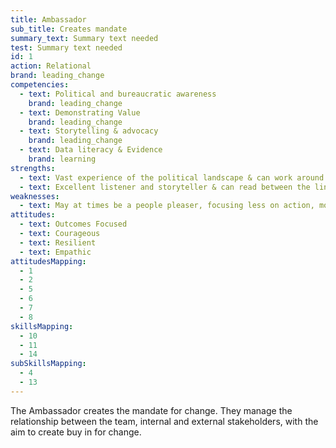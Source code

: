 ```yaml
---
title: Ambassador
sub_title: Creates mandate
summary_text: Summary text needed
test: Summary text needed
id: 1
action: Relational
brand: leading_change
competencies:
  - text: Political and bureaucratic awareness
    brand: leading_change
  - text: Demonstrating Value
    brand: leading_change
  - text: Storytelling & advocacy
    brand: leading_change
  - text: Data literacy & Evidence
    brand: learning
strengths:
  - text: Vast experience of the political landscape & can work around the system
  - text: Excellent listener and storyteller & can read between the lines of what people are saying
weaknesses:
  - text: May at times be a people pleaser, focusing less on action, more on relationships
attitudes:
  - text: Outcomes Focused
  - text: Courageous
  - text: Resilient
  - text: Empathic
attitudesMapping:
  - 1
  - 2
  - 5
  - 6
  - 7
  - 8
skillsMapping:
  - 10
  - 11
  - 14
subSkillsMapping:
  - 4
  - 13
---
```


The Ambassador creates the mandate for change. They manage the relationship between the team, internal and external stakeholders, with the aim to create buy in for change.